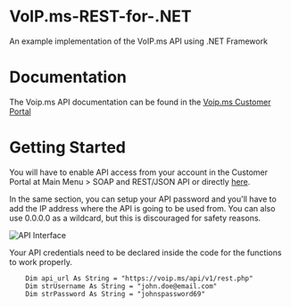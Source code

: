 # VoIP.ms-REST-for-.NET
 An example implementation of the VoIP.ms API using .NET Framework

# Documentation
The Voip.ms API documentation can be found in the [Voip.ms Customer Portal](https://www.voip.ms/m/apidocs.php)

# Getting Started
You will have to enable API access from your account in the Customer Portal at Main Menu > SOAP and REST/JSON API or directly [here](https://www.voip.ms/m/api.php). 

In the same section, you can setup your API password and you'll have to add the IP address where the API is going to be used from. You can also use 0.0.0.0 as a wildcard, but this is discouraged for safety reasons.

![API Interface](https://i.imgur.com/aFEDkvg.png "API Interface")

Your API credentials need to be declared inside the code for the functions to work properly.

```
    Dim api_url As String = "https://voip.ms/api/v1/rest.php"
    Dim strUsername As String = "john.doe@email.com"
    Dim strPassword As String = "johnspassword69"
```

